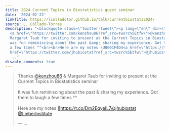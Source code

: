 ```yaml
---
title: 2024 Current Topics in Biostatistics guest seminar
date: '2024-02-22'
linkTitle: https://lcolladotor.github.io/talk/currentbiostats2024/
source: L. Collado-Torres
description: "<blockquote class=\"twitter-tweet\"><p lang=\"en\" dir=\"ltr\">Thanks
  <a href=\"https://twitter.com/kenzhou86?ref_src=twsrc%5Etfw\">@kenzhou86</a> &amp;
  Margaret Taub for inviting to present at the Current Topics in Biostatistics seminar<br><br>It
  was fun reminiscing about the past &amp; sharing my experience. Got them to laugh
  a few times ^^<br><br>Here are my notes \U0001F4D4<a href=\"https://t.co/Dm2EqyeIL7\">https://t.co/Dm2EqyeIL7</a><a
  href=\"https://twitter.com/jhubiostat?ref_src=twsrc%5Etfw\">@jhubiostat</a> <a href=\"https://twitter.com/LieberInstitute?ref_src=twsrc%5Etfw\">@LieberInstitute</a></p>&mdash;
  ..."
disable_comments: true
---
```

<blockquote class="twitter-tweet"><p lang="en" dir="ltr">Thanks <a href="https://twitter.com/kenzhou86?ref_src=twsrc%5Etfw">@kenzhou86</a> &amp; Margaret Taub for inviting to present at the Current Topics in Biostatistics seminar<br><br>It was fun reminiscing about the past &amp; sharing my experience. Got them to laugh a few times ^^<br><br>Here are my notes 📔<a href="https://t.co/Dm2EqyeIL7">https://t.co/Dm2EqyeIL7</a><a href="https://twitter.com/jhubiostat?ref_src=twsrc%5Etfw">@jhubiostat</a> <a href="https://twitter.com/LieberInstitute?ref_src=twsrc%5Etfw">@LieberInstitute</a></p>&mdash; ...